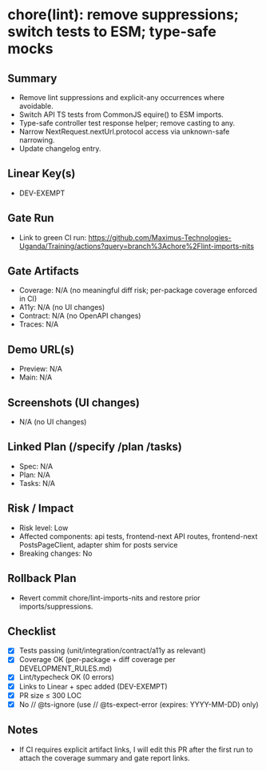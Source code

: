 ﻿# chore(lint): remove suppressions; switch tests to ESM; type-safe mocks

## Summary
- Remove lint suppressions and explicit-any occurrences where avoidable.
- Switch API TS tests from CommonJS equire() to ESM imports.
- Type-safe controller test response helper; remove casting to any.
- Narrow NextRequest.nextUrl.protocol access via unknown-safe narrowing.
- Update changelog entry.

## Linear Key(s)
- DEV-EXEMPT

## Gate Run
- Link to green CI run: https://github.com/Maximus-Technologies-Uganda/Training/actions?query=branch%3Achore%2Flint-imports-nits

## Gate Artifacts
- Coverage: N/A (no meaningful diff risk; per-package coverage enforced in CI)
- A11y: N/A (no UI changes)
- Contract: N/A (no OpenAPI changes)
- Traces: N/A

## Demo URL(s)
- Preview: N/A
- Main: N/A

## Screenshots (UI changes)
- N/A (no UI changes)

## Linked Plan (/specify /plan /tasks)
- Spec: N/A
- Plan: N/A
- Tasks: N/A

## Risk / Impact
- Risk level: Low
- Affected components: api tests, frontend-next API routes, frontend-next PostsPageClient, adapter shim for posts service
- Breaking changes: No

## Rollback Plan
- Revert commit chore/lint-imports-nits and restore prior imports/suppressions.

## Checklist
- [x] Tests passing (unit/integration/contract/a11y as relevant)
- [x] Coverage OK (per-package + diff coverage per DEVELOPMENT_RULES.md)
- [x] Lint/typecheck OK (0 errors)
- [x] Links to Linear + spec added (DEV-EXEMPT)
- [x] PR size ≤ 300 LOC
- [x] No // @ts-ignore (use // @ts-expect-error <issue-url> (expires: YYYY-MM-DD) only)

## Notes
- If CI requires explicit artifact links, I will edit this PR after the first run to attach the coverage summary and gate report links.
